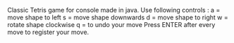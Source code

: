 Classic Tetris game for console made in java.
Use following controls :
a = move shape to left
s = move shape downwards
d = move shape to right
w = rotate shape clockwise
q = to undo your move
Press ENTER after every move to register your move.
